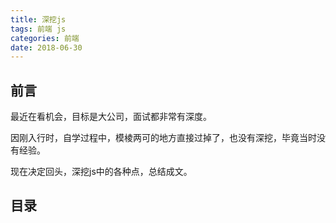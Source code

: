```yaml
---
title: 深挖js
tags: 前端 js
categories: 前端
date: 2018-06-30
---
```


<!-- more -->

## 前言

最近在看机会，目标是大公司，面试都非常有深度。

因刚入行时，自学过程中，模棱两可的地方直接过掉了，也没有深挖，毕竟当时没有经验。

现在决定回头，深挖js中的各种点，总结成文。

## 目录
